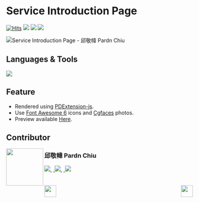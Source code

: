 # Service Introduction Page

<a href="https://hits.sh/github.com/pardnchiu/service-introduction-page/"><img alt="Hits" src="https://hits.sh/github.com/pardnchiu/service-introduction-page.svg?label=Hit"/></a> <img src="https://img.shields.io/github/repo-size/pardnchiu/service-introduction-page?label=Size"> <img src="https://img.shields.io/github/license/pardnchiu/service-introduction-page?label=License"> <img src="https://img.shields.io/badge/Developer-邱敬幃%20Pardn%20Chiu-A374BF">

![Service Introduction Page - 邱敬幃 Pardn Chiu](https://pardn.io/image/repo/service-introduction-page.jpg)

## Languages & Tools

![](https://skillicons.dev/icons?i=html,css,sass,javascript,vscode)

## Feature

- Rendered using [PDExtension-js](https://github.com/pardnchiu/PDExtension-js).
- Use [Font Awesome 6](https://fontawesome.com/v6/search) icons and [Cgfaces](https://cgfaces.com) photos.
- Preview available [Here](https://pardnchiu.github.io/service-introduction-page/).

## Contributor

<a href="https://pardn.io">
<img src=https://pardn.io/image/head-s.jpg align=left width=100 height=100>
</a>

### 邱敬幃 Pardn Chiu

<a href="mailto:mail@pardn.ltd">
  <img src="https://pardn.io/image/mail.svg">
</a>&nbsp<a href="https://linkedin.com/in/pardnchiu">
  <img src="https://skillicons.dev/icons?i=linkedin">
</a>&nbsp<a href="https://pardn.io/blog">
  <img src="https://pardn.io/image/blog.svg">
</a>

<br>
<br>
<br>

<a href=https://github.com/pardnchiu/restaurant-introduction-page>
  <img align=left src=https://pardn.io/image/left.svg height=32>
</a>

<a href=https://github.com/pardnchiu/personal-page>
  <img align=right src=https://pardn.io/image/right.svg height=32>
</a>
